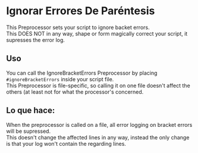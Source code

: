 # Ignorar Errores De Paréntesis

This Preprocessor sets your script to ignore backet errors.  
This DOES NOT in any way, shape or form magically correct your script, it supresses the error log.

## Uso
You can call the IgnoreBracketErrors Preprocessor by placing `#ignoreBracketErrors` inside your script file.  
This Preprocessor is file-specific, so calling it on one file doesn't affect the others (at least not for what the processor's concerned.

## Lo que hace:
When the preprocessor is called on a file, all error logging on bracket errors will be supressed.  
This doesn't change the affected lines in any way, instead the only change is that your log won't contain the regarding lines.